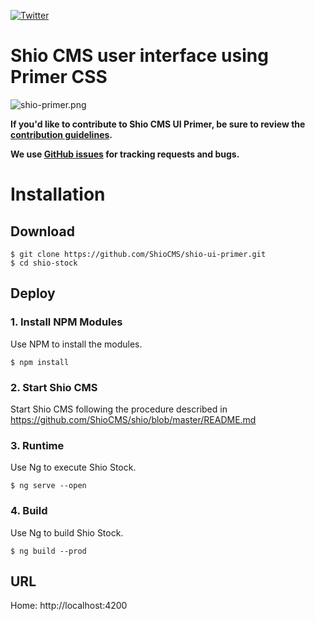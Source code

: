 [![Twitter](https://img.shields.io/twitter/follow/shiocms.svg?style=social&label=Follow)](https://twitter.com/intent/follow?screen_name=shiocms)

# Shio CMS user interface using Primer CSS

![shio-primer.png](https://shiocms.github.io/shio-ui-primer/img/shio-primer.png) 

**If you'd like to contribute to Shio CMS UI Primer, be sure to review the [contribution
guidelines](CONTRIBUTING.md).**

**We use [GitHub issues](https://github.com/ShioCMS/shio-ui-primer/issues) for tracking requests and bugs.**

# Installation

## Download

```shell
$ git clone https://github.com/ShioCMS/shio-ui-primer.git
$ cd shio-stock
```

## Deploy 

### 1. Install NPM Modules

Use NPM to install the modules.

```shell
$ npm install
```

### 2. Start Shio CMS

Start Shio CMS following the procedure described in https://github.com/ShioCMS/shio/blob/master/README.md

### 3. Runtime

Use Ng to execute Shio Stock.

```shell
$ ng serve --open
```

### 4. Build

Use Ng to build Shio Stock.

```shell
$ ng build --prod
```

## URL

Home: http://localhost:4200
